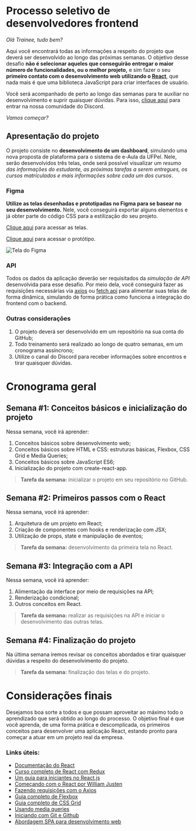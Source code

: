 # Processo seletivo de desenvolvedores frontend

*Olá Trainee, tudo bem?*

Aqui você encontrará todas as informações a respeito do projeto que deverá ser desenvolvido ao longo das próximas semanas. O objetivo desse desafio **não é selecionar aqueles que conseguirão entregar o maior número de funcionalidades, ou o melhor projeto,** e sim fazer o seu **primeiro contato com o desenvolvimento web utilizando o [React](https://pt-br.reactjs.org/)**, que nada mais é que uma biblioteca JavaScript para criar interfaces de usuário.

Você será acompanhado de perto ao longo das semanas para te auxiliar no desenvolvimento e suprir quaisquer dúvidas. Para isso, [clique aqui](https://discord.gg/K8f8hRv) para entrar na nossa comunidade do Discord.

*Vamos começar?*

## Apresentação do projeto

O projeto consiste no **desenvolvimento de um dashboard**, simulando uma nova proposta de plataforma para o sistema de e-Aula da UFPel. Nele, serão desenvolvidos três telas, onde será possível visualizar um *resumo das informações do estudante, as próximas tarefas a serem entregues, os cursos matrículados e mais informações sobre cada um dos cursos*.

### Figma

**Utilize as telas desenhadas e prototipadas no Figma para se basear no seu desenvolvimento.** Nele, você conseguirá exportar alguns elementos e já obter parte do código CSS para a estilização do seu projeto.
  
  [Clique aqui](https://www.figma.com/file/2v5vMXPvxx6QIZWlAy19wR/Processo-Seletivo-Hut8-FrontEnd?node-id=0:1) para acessar as telas.
  
  [Clique aqui](https://www.figma.com/proto/2v5vMXPvxx6QIZWlAy19wR/Processo-Seletivo-Hut8-FrontEnd?node-id=1%3A2&scaling=min-zoom) para acessar o protótipo.
   
  ![Tela do Figma](https://i.imgur.com/OQcTtKc.png)

### API

Todos os dados da aplicação deverão ser requisitados da *simulação de API* desenvolvida para esse desafio. Por meio dela, você conseguirá fazer as requisições necessárias via [axios](https://github.com/axios/axios) ou [fetch api](https://developer.mozilla.org/en-US/docs/Web/API/Fetch_API) para alimentar suas telas de forma dinâmica, simulando de forma prática como funciona a integração do frontend com o backend.

### Outras considerações

1. O projeto deverá ser desenvolvido em um repositório na sua conta do GitHub;
2. Todo treinamento será realizado ao longo de quatro semanas, em um cronograma assíncrono;
3. Utilize o canal do Discord para receber informações sobre encontros e tirar quaisquer dúvidas.

# Cronograma geral

## Semana #1: Conceitos básicos e inicialização do projeto

Nessa semana, você irá aprender:

1. Conceitos básicos sobre desenvolvimento web;
2. Conceitos básicos sobre HTML e CSS: estruturas básicas, Flexbox, CSS Grid e Media Queries;
3. Conceitos básicos sobre JavaScript ES6;
4. Inicialização do projeto com create-react-app.

> **Tarefa da semana:** inicializar o projeto em seu repositório no GitHub.

## Semana #2: Primeiros passos com o React

Nessa semana, você irá aprender:

1. Arquitetura de um projeto em React;
2. Criação de componentes com hooks e renderização com JSX;
3. Utilização de props, state e manipulação de eventos;

> **Tarefa da semana:** desenvolvimento da primeira tela no React.

## Semana #3: Integração com a API

Nessa semana, você irá aprender:

1. Alimentação da interface por meio de requisições na API;
2. Renderização condicional;
3. Outros conceitos em React.

> **Tarefa da semana:** realizar as requisições na API e iniciar o desenvolvimento das outras telas.

## Semana #4: Finalização do projeto

Na última semana iremos revisar os conceitos abordados e tirar quaisquer dúvidas a respeito do desenvolvimento do projeto.

> **Tarefa da semana:** finalização das telas e do projeto.


# Considerações finais

Desejamos boa sorte a todos e que possam aproveitar ao máximo todo o aprendizado que será obtido ao longo do processo. O objetivo final é que você aprenda, de uma forma prática e descomplicada, os primeiros conceitos para desenvolver uma aplicação React, estando pronto para começar a atuar em um projeto real da empresa.

### Links úteis:
- [Documentação do React](https://pt-br.reactjs.org/docs/getting-started.html)
- [Curso completo de React com Redux](https://youtu.be/OxIDLw0M-m0)
- [Um guia para iniciantes no React.js](https://medium.com/rocketseat/um-guia-para-iniciantes-no-react-js-80e1ac357649)
- [Começando com o React por William Justen](https://willianjusten.com.br/comecando-com-react/)
- [Fazendo requisições com o Axios](https://blog.rocketseat.com.br/axios-um-cliente-http-full-stack/)
- [Guia completo de Flexbox](https://origamid.com/projetos/flexbox-guia-completo/)
- [Guia completo de CSS Grid](https://www.origamid.com/projetos/css-grid-layout-guia-completo/)
- [Usando media queries](https://developer.mozilla.org/pt-BR/docs/Web/Guide/CSS/CSS_Media_queries)
- [Iniciando com Git e Github](https://blog.rocketseat.com.br/iniciando-com-git-github/)
- [Abordagem SPA para desenvolvimento web](https://segredo.dev/o-que-e-single-page-application/)
